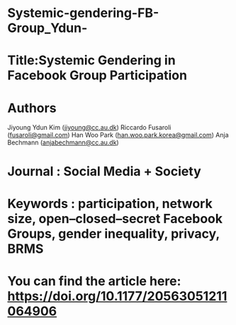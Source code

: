 # Systemic-gendering-FB-Group_Ydun-
# Title:Systemic Gendering in Facebook Group Participation 
# Authors
Jiyoung Ydun Kim (jiyoung@cc.au.dk)
Riccardo Fusaroli (fusaroli@gmail.com)
Han Woo Park (han.woo.park.korea@gmail.com)
Anja Bechmann (anjabechmann@cc.au.dk)
# Journal : Social Media + Society
# Keywords : participation, network size, open–closed–secret Facebook Groups, gender inequality, privacy, BRMS
# You can find the article here: https://doi.org/10.1177/20563051211064906
